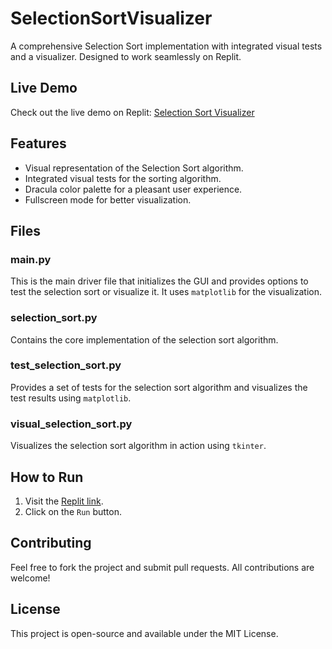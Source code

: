 # SelectionSortVisualizer

A comprehensive Selection Sort implementation with integrated visual tests and a visualizer. Designed to work seamlessly on Replit.

## Live Demo

Check out the live demo on Replit: [Selection Sort Visualizer](https://replit.com/@itkrivoshei/Selection-Sort)

## Features

- Visual representation of the Selection Sort algorithm.
- Integrated visual tests for the sorting algorithm.
- Dracula color palette for a pleasant user experience.
- Fullscreen mode for better visualization.

## Files

### main.py

This is the main driver file that initializes the GUI and provides options to test the selection sort or visualize it. It uses `matplotlib` for the visualization.

### selection_sort.py

Contains the core implementation of the selection sort algorithm.

### test_selection_sort.py

Provides a set of tests for the selection sort algorithm and visualizes the test results using `matplotlib`.

### visual_selection_sort.py

Visualizes the selection sort algorithm in action using `tkinter`.

## How to Run

1. Visit the [Replit link](https://replit.com/@itkrivoshei/Selection-Sort).
2. Click on the `Run` button.

## Contributing

Feel free to fork the project and submit pull requests. All contributions are welcome!

## License

This project is open-source and available under the MIT License.
